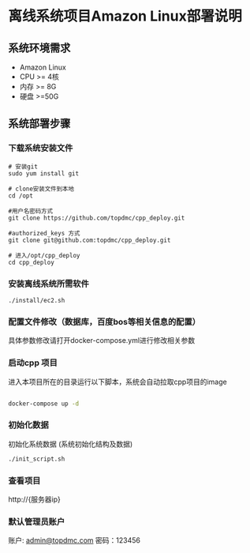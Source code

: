 # 离线系统项目Amazon Linux部署说明

## 系统环境需求
- Amazon Linux
- CPU >= 4核
- 内存 >= 8G
- 硬盘 >=50G

## 系统部署步骤

### 下载系统安装文件

```
# 安装git
sudo yum install git

# clone安装文件到本地
cd /opt

#用户名密码方式
git clone https://github.com/topdmc/cpp_deploy.git

#authorized_keys 方式
git clone git@github.com:topdmc/cpp_deploy.git

# 进入/opt/cpp_deploy
cd cpp_deploy

```

### 安装离线系统所需软件

```
./install/ec2.sh

```

### 配置文件修改（数据库，百度bos等相关信息的配置）

具体参数修改请打开docker-compose.yml进行修改相关参数


### 启动cpp 项目

进入本项目所在的目录运行以下脚本，系统会自动拉取cpp项目的image
```bash

docker-compose up -d

```

### 初始化数据

初始化系统数据 (系统初始化结构及数据)

```bash
./init_script.sh

```

### 查看项目

http://{服务器ip}

### 默认管理员账户
账户: admin@topdmc.com
密码：123456
